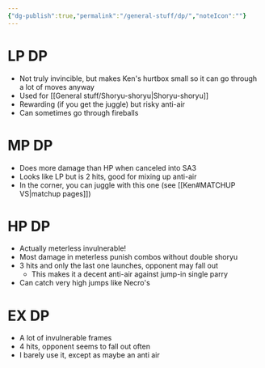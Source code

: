 ```yaml
---
{"dg-publish":true,"permalink":"/general-stuff/dp/","noteIcon":""}
---
```


# LP DP
- Not truly invincible, but makes Ken's hurtbox small  so it can go through a lot of moves anyway
- Used for [[General stuff/Shoryu-shoryu\|Shoryu-shoryu]]
- Rewarding (if you get the juggle) but risky anti-air
- Can sometimes go through fireballs
# MP DP
- Does more damage than HP when canceled into SA3
- Looks like LP but is 2 hits, good for mixing up anti-air
- In the corner, you can juggle with this one (see [[Ken#MATCHUP VS\|matchup pages]])
# HP DP
- Actually meterless invulnerable!
- Most damage in meterless punish combos without double shoryu
- 3 hits and only the last one launches, opponent may fall out
	- This makes it a decent anti-air against jump-in single parry
- Can catch very high jumps like Necro's
# EX DP
- A lot of invulnerable frames
- 4 hits, opponent seems to fall out often
- I barely use it, except as maybe an anti air